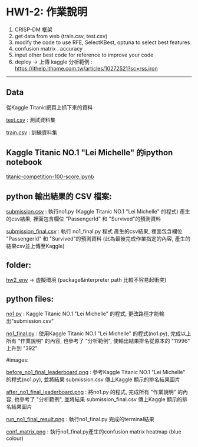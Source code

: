 # HW1-2: 作業說明
1. CRISP-DM 框架
2. get data from web (train.csv, test.csv)
3. modify the code to use RFE, SelectKBest, optuna to select best features
4. confusion matrix . accuracy
5. input  other best code for reference to improve your code
6. deploy -> 上傳 kaggle
分析範例 : https://ithelp.ithome.com.tw/articles/10272521?sc=rss.iron
----------------------------------------------------------------------
## Data
從Kaggle Titanic網頁上抓下來的資料

[test.csv](test.csv) : 測試資料集

[train.csv](train.csv) : 訓練資料集

## Kaggle Titanic NO.1 "Lei Michelle" 的ipython notebook 
[titanic-competition-100-score.ipynb](titanic-competition-100-score.ipynb)

## python 輸出結果的 CSV 檔案:

[submission.csv](submission.csv) : 執行no1.py (Kaggle Titanic NO.1 "Lei Michelle" 的程式) 產生的csv結果, 裡面包含欄位 "PassengerId" 和 "Survived"的預測資料

[submission_final.csv](submission_final.csv) : 執行 no1_final.py 程式 產生的csv結果, 裡面包含欄位 "PassengerId" 和 "Survived"的預測資料 (此為最後完成作業指定的內容, 產生的結果csv並上傳至Kaggle)

## folder: 

[hw2_env](./hw2_env) -> 虛擬環境 (package&interpreter path 比較不容易起衝突)

## python files:

[no1.py](no1.py) : Kaggle Titanic NO.1 "Lei Michelle" 的程式, 更改路徑才能輸出"submission.csv"

[no1_final.py](no1_final.py) : 使用Kaggle Titanic NO.1 "Lei Michelle" 的程式(no1.py), 完成以上所有 "作業說明" 的內容, 也參考了 "分析範例", 使輸出結果排名從原本的 "11996" 上升到 "392"

#images:

[before_no1_final_leaderboard.png](AIOT_HW2/before_no1_final_leaderboard.png) : 參考Kaggle Titanic NO.1 "Lei Michelle" 的程式(no1.py), 並將結果 submission.csv 傳上Kaggle 顯示的排名結果圖片

[after_no1_final_leaderboard.png](AIOT_HW2/after_no1_final_leaderboard.png) : 將no1.py 的程式, 完成所有 "作業說明" 的內容, 也參考了 "分析範例", 並將結果 submission_final.csv 傳上Kaggle 顯示的排名結果圖片

[run_no1_final_result.png](AIOT_HW2/run_no1_final_result.png) : 執行no1_final.py 完成的terminal結果

[conf_matrix.png](conf_matrix.png) : 執行no1_final.py產生的confusion matrix heatmap (blue colour)

